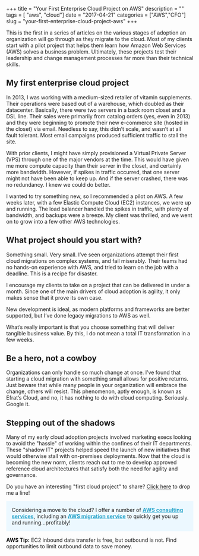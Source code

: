 +++
title = "Your First Enterprise Cloud Project on AWS"
description = ""
tags = [ "aws", "cloud"]
date = "2017-04-21"
categories = ["AWS","CFO"]
slug = "your-first-enterprise-cloud-project-aws"
+++

This is the first in a series of articles on the various stages of adoption an organization will go through as they migrate to the cloud. Most of my clients start with a pilot project that helps them learn how Amazon Web Services (AWS) solves a business problem. Ultimately, these projects test their leadership and change management processes far more than their technical skills.

## My first enterprise cloud project

In 2013, I was working with a medium-sized retailer of vitamin supplements. Their operations were based out of a warehouse, which doubled as their datacenter. Basically, there were two servers in a back room closet and a DSL line. Their sales were primarily from catalog orders (yes, even in 2013) and they were beginning to promote their new e-commerce site (hosted in the closet) via email. Needless to say, this didn’t scale, and wasn’t at all fault tolerant. Most email campaigns produced sufficient traffic to stall the site.

With prior clients, I might have simply provisioned a Virtual Private Server (VPS) through one of the major vendors at the time. This would have given me more compute capacity than their server in the closet, and certainly more bandwidth. However, if spikes in traffic occurred, that one server might not have been able to keep up. And if the server crashed, there was no redundancy. I knew we could do better.

I wanted to try something new, so I recommended a pilot on AWS. A few weeks later, with a few Elastic Compute Cloud (EC2) instances, we were up and running. The load balancer handled the spikes in traffic, with plenty of bandwidth, and backups were a breeze. My client was thrilled, and we went on to grow into a few other AWS technologies.

## What project should you start with?

Something small. Very small. I’ve seen organizations attempt their first cloud migrations on complex systems, and fail miserably. Their teams had no hands-on experience with AWS, and tried to learn on the job with a deadline. This is a recipe for disaster.

I encourage my clients to take on a project that can be delivered in under a month. Since one of the main drivers of cloud adoption is agility, it only makes sense that it prove its own case. 

New development is ideal, as modern platforms and frameworks are better supported, but I’ve done legacy migrations to AWS as well.

What’s really important is that you choose something that will deliver tangible business value. By this, I do not mean a total IT transformation in a few weeks.

## Be a hero, not a cowboy

Organizations can only handle so much change at once. I’ve found that starting a cloud migration with something small allows for positive returns. Just beware that while many people in your organization will embrace the change, others will resist. This phenomenon, aptly enough, is known as Efrat’s Cloud, and no, it has nothing to do with cloud computing. Seriously. Google it.

## Stepping out of the shadows

Many of my early cloud adoption projects involved marketing execs looking to avoid the "hassle" of working within the confines of their IT departments. These "shadow IT" projects helped speed the launch of new initiatives that would otherwise stall with on-premises deployments. Now that the cloud is becoming the new norm, clients reach out to me to develop approved reference cloud architectures that satisfy both the need for agility and governance.

Do you have an interesting "first cloud project" to share? <a href="/contact">Click here</a> to drop me a line!

<style>
p.callout {
	padding:15px;
	background-color:#ECF8FF;
	margin-bottom: 15px;
}
.callout a {
	font-weight:bold;
	color: #2BA6CB;
}
</style>

<p class="callout">
Considering a move to the cloud? I offer a number of <a href="https://markrichman.com/services/">AWS consulting services</a>, including an <a href="https://markrichman.com/services/aws-migration/">AWS migration service</a> to quickly get you up and running...profitably!</a>
</p>

**AWS Tip:** EC2 inbound data transfer is free, but outbound is not. Find opportunities to limit outbound data to save money.
